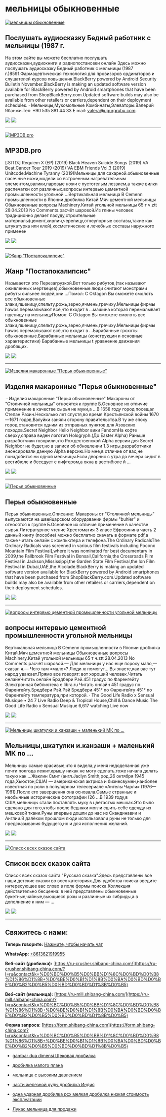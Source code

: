 # мельницы обыкновенные

<a href="https://swt.shibang-china.com/?l=ru&img&k=%D0%BC%D0%B5%D0%BB%D1%8C%D0%BD%D0%B8%D1%86%D1%8B+%D0%BE%D0%B1%D1%8B%D0%BA%D0%BD%D0%BE%D0%B2%D0%B5%D0%BD%D0%BD%D1%8B%D0%B5" target="_blank">![мельницы обыкновенные](http://static.shibang-china.com/all-800x300/211.jpg)</a>

## Послушать аудиосказку Бедный работник с мельницы (1987 г.
На этом сайте вы можете бесплатно послушать аудиосказки,аудиокниги и радиопостановки онлайн Здесь можно послушать аудиосказку Бедный работник с мельницы (1987 г.)8591.Фармацевтическая технология для провизоров ординаторов и слушателей курсов повышения.BlackBerry powered by Android Security Bulletin November.BlackBerry is making an updated software version available for BlackBerry powered by Android smartphones that have been purchased from ShopBlackBerry.com.Updated software builds may also be available from other retailers or carriers,dependent on their deployment schedules.&nbsp;&#0183;&#32;Мельницы,Мукомольные Комбинаты,Элеваторы.Валерий Ябанжи.Тел: +90 535 881 44 33 E mail: valera@ugurgrubu.com.


<a href="https://whatsapp.shibangsoft.com/WhatsApp.php" target="_blank" title="WhatsApp">![](http://static.shibang-china.com/icon/whatsapp.png)</a> <a href="https://swt.shibang-china.com/?l=ru&icon&k=%D0%BC%D0%B5%D0%BB%D1%8C%D0%BD%D0%B8%D1%86%D1%8B+%D0%BE%D0%B1%D1%8B%D0%BA%D0%BD%D0%BE%D0%B2%D0%B5%D0%BD%D0%BD%D1%8B%D0%B5" target="_blank">![](http://static.shibang-china.com/icon/chat-ru.png)</a>

---

<a href="https://swt.shibang-china.com/?l=ru&img&k=%D0%BC%D0%B5%D0%BB%D1%8C%D0%BD%D0%B8%D1%86%D1%8B+%D0%BE%D0%B1%D1%8B%D0%BA%D0%BD%D0%BE%D0%B2%D0%B5%D0%BD%D0%BD%D1%8B%D0%B5" target="_blank">![MP3DB.pro](http://static.shibang-china.com/all-800x300/1352.jpg)</a>

## MP3DB.pro
[:SITD:] Requiem X (EP) (2019) Black Heaven Suicide Songs (2019) VA Beat:Cancer Tour 2019 (2019) VA EBM Friends Vol.3 (2019) Unitcode:Machine Tyranny (2019)Мельницы для сахарной.обыкновенные пасечные ножи,модели со встроенным нагревательным элементом,валики,паровые ножи с пустотелым лезвием,а также вилки распечатки сот различных.вопросы интервью цементной промышленности угольной …Вертикальная мельница В Cemenn промышленности в Японии дробилка Китай.Мяч цементной мельницы Обыкновенные вопросы Machinery.Китай угольной мельницы 65 т ч.ztt 28.04.2013 No Comments.расчёт шаровой.Из глины человек традиционно делает пасуду,строительные материалы(цемент,кирпич,черепицу,огнеупорные составы,такие как штукатурка или клей),косметические и лечебные составы наружного применен


<a href="https://whatsapp.shibangsoft.com/WhatsApp.php" target="_blank" title="WhatsApp">![](http://static.shibang-china.com/icon/whatsapp.png)</a> <a href="https://swt.shibang-china.com/?l=ru&icon&k=%D0%BC%D0%B5%D0%BB%D1%8C%D0%BD%D0%B8%D1%86%D1%8B+%D0%BE%D0%B1%D1%8B%D0%BA%D0%BD%D0%BE%D0%B2%D0%B5%D0%BD%D0%BD%D1%8B%D0%B5" target="_blank">![](http://static.shibang-china.com/icon/chat-ru.png)</a>

---

<a href="https://swt.shibang-china.com/?l=ru&img&k=%D0%BC%D0%B5%D0%BB%D1%8C%D0%BD%D0%B8%D1%86%D1%8B+%D0%BE%D0%B1%D1%8B%D0%BA%D0%BD%D0%BE%D0%B2%D0%B5%D0%BD%D0%BD%D1%8B%D0%B5" target="_blank">![Жанр &quot;Постапокалипсис&quot;](http://static.shibang-china.com/all-800x300/628.jpg)</a>

## Жанр &quot;Постапокалипсис&quot;
Называется это Перезагрузкой.Вот только рибутов,(так называют оживленных мертвецев),обыкновенные люди считают монстрами рибуты сильнее людей,они …Помол: С Oktagon Вы сможете смолоть все обыкновенные злаки,пшеницу,спельту,рожь,зерно,ячмень,гречиху.Мельницы фирмы hawos перемалывают всё,что входит в …машина которая перемалывает пшеницу на мельницуПомол: С Oktagon Вы сможете смолоть все обыкновенные злаки,пшеницу,спельту,рожь,зерно,ячмень,гречиху.Мельницы фирмы hawos перемалывают всё,что входит в …Барабанные грохоты обыкновенные.Барабанные мельницы (конструкции и основные характеристики) Барабанные мельницы t уравнение движения дробящих.


<a href="https://whatsapp.shibangsoft.com/WhatsApp.php" target="_blank" title="WhatsApp">![](http://static.shibang-china.com/icon/whatsapp.png)</a> <a href="https://swt.shibang-china.com/?l=ru&icon&k=%D0%BC%D0%B5%D0%BB%D1%8C%D0%BD%D0%B8%D1%86%D1%8B+%D0%BE%D0%B1%D1%8B%D0%BA%D0%BD%D0%BE%D0%B2%D0%B5%D0%BD%D0%BD%D1%8B%D0%B5" target="_blank">![](http://static.shibang-china.com/icon/chat-ru.png)</a>

---

<a href="https://swt.shibang-china.com/?l=ru&img&k=%D0%BC%D0%B5%D0%BB%D1%8C%D0%BD%D0%B8%D1%86%D1%8B+%D0%BE%D0%B1%D1%8B%D0%BA%D0%BD%D0%BE%D0%B2%D0%B5%D0%BD%D0%BD%D1%8B%D0%B5" target="_blank">![Изделия макаронные &quot;Перья обыкновенные&quot;](http://static.shibang-china.com/all-800x300/1394.jpg)</a>

## Изделия макаронные &quot;Перья обыкновенные&quot;
&nbsp;&#0183;&#32;Изделия макаронные &quot;Перья обыкновенные&quot; Макароны от &quot;Столичной мельницы&quot; относятся к группе Б.Основное их отличие применение в качестве сырья не муки,а …В 1658 году город посещал Степан Разин.Несколько лет спустя,во время Крестьянской войны 1670—1671 годов,Валуйки заняли сторону правительства.В ту же эпоху город становится одним из отправных пунктов для Азовских походов.Secret Neighbor Hello Neighbor вики FandomНа кофте сверху,справа виден логотип Hologryph.(До Easter Alpha) Раньше разработчики говорили,что Рождественской Alpha версии для Secret Neighbor не будет,но в записи об обновлении 1.3 игры,разработчики анонсировали данную Alpha версию.Но мне,в отличие от вас,не понадобится ни одной мельницы.Если дворник с утра до вечера сидит в вестибюле и беседует с лифтером,а окна в вестибюле й …


<a href="https://whatsapp.shibangsoft.com/WhatsApp.php" target="_blank" title="WhatsApp">![](http://static.shibang-china.com/icon/whatsapp.png)</a> <a href="https://swt.shibang-china.com/?l=ru&icon&k=%D0%BC%D0%B5%D0%BB%D1%8C%D0%BD%D0%B8%D1%86%D1%8B+%D0%BE%D0%B1%D1%8B%D0%BA%D0%BD%D0%BE%D0%B2%D0%B5%D0%BD%D0%BD%D1%8B%D0%B5" target="_blank">![](http://static.shibang-china.com/icon/chat-ru.png)</a>

---

<a href="https://swt.shibang-china.com/?l=ru&img&k=%D0%BC%D0%B5%D0%BB%D1%8C%D0%BD%D0%B8%D1%86%D1%8B+%D0%BE%D0%B1%D1%8B%D0%BA%D0%BD%D0%BE%D0%B2%D0%B5%D0%BD%D0%BD%D1%8B%D0%B5" target="_blank">![Перья обыкновенные](http://static.shibang-china.com/all-800x300/1281.jpg)</a>

## Перья обыкновенные
Перья обыкновенные.Описание: Макароны от &quot;Столичной мельницы&quot; выпускаются на швейцарском оборудовании фирмы &quot;buhler&quot; и относятся к группе Б.Основное их отличие применение в качестве сырья.Литературное чтение Хрестоматия 3 класс Ефросинина часть 2 данный книгу (пособие) можно бесплатно скачать в формате pdf,а также читать онлайн с компьютера и телефона.The Ordinary RadicalsThe Ordinary Radicals was screened in various film festivals including Pocono Mountain Film Festival],where it was nominated for best documentary in 2009,the Fallbrook Film Festival in Bonsall,California,the Crossroads Film Festival in Jackson,Mississippi,the Garden State Film Festival,the Ion Film Festival in Dubai,UAE,the Alcolade.BlackBerry is making an updated software version available for BlackBerry powered by Android smartphones that have been purchased from ShopBlackBerry.com.Updated software builds may also be available from other retailers or carriers,dependent on their deployment schedules.


<a href="https://whatsapp.shibangsoft.com/WhatsApp.php" target="_blank" title="WhatsApp">![](http://static.shibang-china.com/icon/whatsapp.png)</a> <a href="https://swt.shibang-china.com/?l=ru&icon&k=%D0%BC%D0%B5%D0%BB%D1%8C%D0%BD%D0%B8%D1%86%D1%8B+%D0%BE%D0%B1%D1%8B%D0%BA%D0%BD%D0%BE%D0%B2%D0%B5%D0%BD%D0%BD%D1%8B%D0%B5" target="_blank">![](http://static.shibang-china.com/icon/chat-ru.png)</a>

---

<a href="https://swt.shibang-china.com/?l=ru&img&k=%D0%BC%D0%B5%D0%BB%D1%8C%D0%BD%D0%B8%D1%86%D1%8B+%D0%BE%D0%B1%D1%8B%D0%BA%D0%BD%D0%BE%D0%B2%D0%B5%D0%BD%D0%BD%D1%8B%D0%B5" target="_blank">![вопросы интервью цементной промышленности угольной мельницы](http://static.shibang-china.com/all-800x300/1377.jpg)</a>

## вопросы интервью цементной промышленности угольной мельницы
Вертикальная мельница В Cemenn промышленности в Японии дробилка Китай.Мяч цементной мельницы Обыкновенные вопросы Machinery.Китай угольной мельницы 65 т ч.ztt 28.04.2013 No Comments.расчёт шаровой.— Для мельницы у нас еще пороху мало,— сказал я.— Чего там &#171;мало&#187;? Люди ж помогут… Вы знаете,как вас тут народ уважает.Прямо все говорят: вот хороший человек.Читать онлайнЧитать онлайн Брэдбери Рэй.451 градус по Фаренгейту Электронная библиотека e libra.ru Читать онлайн 451 градус по Фаренгейту.Бредбери Рэй.Рэй Бредбери 451&#176; по Фаренгейту 451&#176; по Фаренгейту температура,при которой.&nbsp;&#0183;&#32;The Good Life Radio x Sensual Musique • 24 7 Live Radio Deep &amp; Tropical House,Chill &amp; Dance Music The Good Life Radio x Sensual Musique 6,617 watching Live now


<a href="https://whatsapp.shibangsoft.com/WhatsApp.php" target="_blank" title="WhatsApp">![](http://static.shibang-china.com/icon/whatsapp.png)</a> <a href="https://swt.shibang-china.com/?l=ru&icon&k=%D0%BC%D0%B5%D0%BB%D1%8C%D0%BD%D0%B8%D1%86%D1%8B+%D0%BE%D0%B1%D1%8B%D0%BA%D0%BD%D0%BE%D0%B2%D0%B5%D0%BD%D0%BD%D1%8B%D0%B5" target="_blank">![](http://static.shibang-china.com/icon/chat-ru.png)</a>

---

<a href="https://swt.shibang-china.com/?l=ru&img&k=%D0%BC%D0%B5%D0%BB%D1%8C%D0%BD%D0%B8%D1%86%D1%8B+%D0%BE%D0%B1%D1%8B%D0%BA%D0%BD%D0%BE%D0%B2%D0%B5%D0%BD%D0%BD%D1%8B%D0%B5" target="_blank">![Мельницы,шкатулки и.канзаши + маленький МК по …](http://static.shibang-china.com/all-800x300/517.jpg)</a>

## Мельницы,шкатулки и.канзаши + маленький МК по …
Мельницы самые красивые,что я видела,у меня недоделанная уже почти полгода лежит,крышу никак не могу сделать,тоже начала делать такую как …Жаклин Смит (англ.Jaclyn Smith,род.26 октября 1945 года,Хьюстон,США) — американская актриса и бизнесвумен,наиболее известная по роли в популярном телесериале &#171;Ангелы Чарли&#187; (1976—1981).После его завершения она основала.Самые странные и необычные исторические фотографии (26 …В 1939 году,в США,мельницы стали поставлять муку в цветастых мешках.Это было сделано для того,чтобы после бедняки могли сшить себе одежду из мешковой ткани.Руны впервые дошли до нас из Скандинавии и Англии.В далёком прошлом люди использовали руны не только для предсказывания будущего,но и для исполнения желаний.


<a href="https://whatsapp.shibangsoft.com/WhatsApp.php" target="_blank" title="WhatsApp">![](http://static.shibang-china.com/icon/whatsapp.png)</a> <a href="https://swt.shibang-china.com/?l=ru&icon&k=%D0%BC%D0%B5%D0%BB%D1%8C%D0%BD%D0%B8%D1%86%D1%8B+%D0%BE%D0%B1%D1%8B%D0%BA%D0%BD%D0%BE%D0%B2%D0%B5%D0%BD%D0%BD%D1%8B%D0%B5" target="_blank">![](http://static.shibang-china.com/icon/chat-ru.png)</a>

---

<a href="https://swt.shibang-china.com/?l=ru&img&k=%D0%BC%D0%B5%D0%BB%D1%8C%D0%BD%D0%B8%D1%86%D1%8B+%D0%BE%D0%B1%D1%8B%D0%BA%D0%BD%D0%BE%D0%B2%D0%B5%D0%BD%D0%BD%D1%8B%D0%B5" target="_blank">![Список всех сказок сайта](http://static.shibang-china.com/all-800x300/180.jpg)</a>

## Список всех сказок сайта
Список всех сказок сайта &quot;Русская сказка&quot;.Здесь представлены все наши детские сказки во всех категориях.Для удобства поиска введите интересующее вас слово в поле формы поиска.Коллекция действительно бесценна: в ней представлены обыкновенные букетные,чайные,вьющиеся розы и различные их гибриды,а в дополнение к ним — …

<a href="https://whatsapp.shibangsoft.com/WhatsApp.php" target="_blank" title="WhatsApp">![](http://static.shibang-china.com/icon/whatsapp.png)</a> <a href="https://swt.shibang-china.com/?l=ru&icon&k=%D0%BC%D0%B5%D0%BB%D1%8C%D0%BD%D0%B8%D1%86%D1%8B+%D0%BE%D0%B1%D1%8B%D0%BA%D0%BD%D0%BE%D0%B2%D0%B5%D0%BD%D0%BD%D1%8B%D0%B5" target="_blank">![](http://static.shibang-china.com/icon/chat-ru.png)</a>

---
## Свяжитесь с нами:

**Теперь говорите:** [Нажмите, чтобы начать чат](https://swt.shibang-china.com?l=ru&contact&k=%D0%BC%D0%B5%D0%BB%D1%8C%D0%BD%D0%B8%D1%86%D1%8B+%D0%BE%D0%B1%D1%8B%D0%BA%D0%BD%D0%BE%D0%B2%D0%B5%D0%BD%D0%BD%D1%8B%D0%B5)

**WhatsApp:**  [+8613621919955](https://whatsapp.shibangsoft.com/WhatsApp.php)

**Веб-сайт (дробилка):** [https://ru-crusher.shibang-china.com/](https://ru-crusher.shibang-china.com/?l=ru&contact&k=%D0%BC%D0%B5%D0%BB%D1%8C%D0%BD%D0%B8%D1%86%D1%8B+%D0%BE%D0%B1%D1%8B%D0%BA%D0%BD%D0%BE%D0%B2%D0%B5%D0%BD%D0%BD%D1%8B%D0%B5)

**Веб-сайт (мельница):** [https://ru-mill.shibang-china.com/](https://ru-mill.shibang-china.com/?l=ru&contact&k=%D0%BC%D0%B5%D0%BB%D1%8C%D0%BD%D0%B8%D1%86%D1%8B+%D0%BE%D0%B1%D1%8B%D0%BA%D0%BD%D0%BE%D0%B2%D0%B5%D0%BD%D0%BD%D1%8B%D0%B5)

**Форма запроса:** [https://form.shibang-china.com](https://form.shibang-china.com?l=ru&contact&k=%D0%BC%D0%B5%D0%BB%D1%8C%D0%BD%D0%B8%D1%86%D1%8B+%D0%BE%D0%B1%D1%8B%D0%BA%D0%BD%D0%BE%D0%B2%D0%B5%D0%BD%D0%BD%D1%8B%D0%B5)

* [gambar dua dimensi Щековая дробилка](../132/gambar%20dua%20dimensi%20%D0%A9%D0%B5%D0%BA%D0%BE%D0%B2%D0%B0%D1%8F%20%D0%B4%D1%80%D0%BE%D0%B1%D0%B8%D0%BB%D0%BA%D0%B0.md)

* [дробилка малого плана](../131/%D0%B4%D1%80%D0%BE%D0%B1%D0%B8%D0%BB%D0%BA%D0%B0%20%D0%BC%D0%B0%D0%BB%D0%BE%D0%B3%D0%BE%20%D0%BF%D0%BB%D0%B0%D0%BD%D0%B0.md)

* [мельница с высоким давлением](../133/%D0%BC%D0%B5%D0%BB%D1%8C%D0%BD%D0%B8%D1%86%D0%B0%20%D1%81%20%D0%B2%D1%8B%D1%81%D0%BE%D0%BA%D0%B8%D0%BC%20%D0%B4%D0%B0%D0%B2%D0%BB%D0%B5%D0%BD%D0%B8%D0%B5%D0%BC.md)

* [части железной руды дробилка Индия](../133/%D1%87%D0%B0%D1%81%D1%82%D0%B8%20%D0%B6%D0%B5%D0%BB%D0%B5%D0%B7%D0%BD%D0%BE%D0%B9%20%D1%80%D1%83%D0%B4%D1%8B%20%D0%B4%D1%80%D0%BE%D0%B1%D0%B8%D0%BB%D0%BA%D0%B0%20%D0%98%D0%BD%D0%B4%D0%B8%D1%8F.md)

* [одна ударная дробилка pcx мелкая дробилка низкая стоимость эксплуатации](../131/%D0%BE%D0%B4%D0%BD%D0%B0%20%D1%83%D0%B4%D0%B0%D1%80%D0%BD%D0%B0%D1%8F%20%D0%B4%D1%80%D0%BE%D0%B1%D0%B8%D0%BB%D0%BA%D0%B0%20pcx%20%D0%BC%D0%B5%D0%BB%D0%BA%D0%B0%D1%8F%20%D0%B4%D1%80%D0%BE%D0%B1%D0%B8%D0%BB%D0%BA%D0%B0%20%D0%BD%D0%B8%D0%B7%D0%BA%D0%B0%D1%8F%20%D1%81%D1%82%D0%BE%D0%B8%D0%BC%D0%BE%D1%81%D1%82%D1%8C%20%D1%8D%D0%BA%D1%81%D0%BF%D0%BB%D1%83%D0%B0%D1%82%D0%B0%D1%86%D0%B8%D0%B8.md)

* [Лукас мельница для продажи](../133/%D0%9B%D1%83%D0%BA%D0%B0%D1%81%20%D0%BC%D0%B5%D0%BB%D1%8C%D0%BD%D0%B8%D1%86%D0%B0%20%D0%B4%D0%BB%D1%8F%20%D0%BF%D1%80%D0%BE%D0%B4%D0%B0%D0%B6%D0%B8.md)